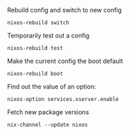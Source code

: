 Rebuild config and switch to new config

```
nixos-rebuild switch
```

Temporarily test out a config

```
nixos-rebuild test
```

Make the current config the boot default

```
nixos-rebuild boot
```

Find out the value of an option:
```
nixos-option services.xserver.enable
```

Fetch new package versions
```
nix-channel --update nixos
```
